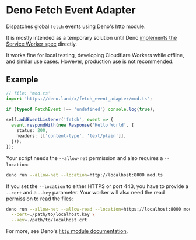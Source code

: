 # Deno Fetch Event Adapter

Dispatches global `fetch` events using Deno's [http](https://deno.land/std/http) module.

It is mostly intended as a temporary solution until Deno [implements the Service Worker spec](https://github.com/denoland/deno/issues/5957#issuecomment-722568905) directly.

It works fine for local testing, developing Cloudflare Workers while offline, and similar use cases. 
However, production use is not recommended.

## Example

```ts
// file: 'mod.ts'
import 'https://deno.land/x/fetch_event_adapter/mod.ts';

if (typeof FetchEvent !== 'undefined') console.log(true);

self.addEventListener('fetch', event => {
  event.respondWith(new Response('Hello World', { 
    status: 200, 
    headers: [['content-type', 'text/plain']],
  }));
});
```

Your script needs the `--allow-net` permission and also requires a `--location`:

```sh
deno run --allow-net --location=http://localhost:8000 mod.ts
```

If you set the `--location` to either HTTPS or port 443, you have to provide a `--cert` and a `--key` parameter.
Your worker will also need the read permission to read the files:

```sh
deno run --allow-net --allow-read --location=https://localhost:8000 mod.ts \
  --cert=./path/to/localhost.key \
  --key=./path/to/localhost.crt
```

For more, see Deno's [`http` module documentation](https://github.com/denoland/deno_std/tree/main/http).
